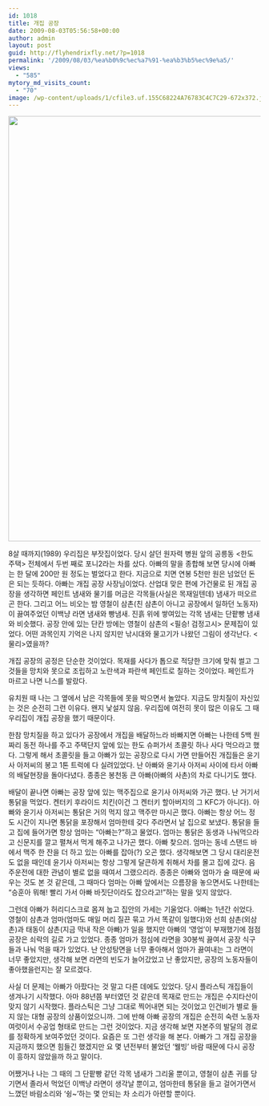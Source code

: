 ```yaml
---
id: 1018
title: 개집 공장
date: 2009-08-03T05:56:58+00:00
author: admin
layout: post
guid: http://flyhendrixfly.net/?p=1018
permalink: '/2009/08/03/%ea%b0%9c%ec%a7%91-%ea%b3%b5%ec%9e%a5/'
views:
  - "585"
mytory_md_visits_count:
  - "70"
image: /wp-content/uploads/1/cfile3.uf.155C68224A76783C4C7C29-672x372.jpg
---
```

<img src="http://submania.dothome.co.kr/wp-content/uploads/1/cfile3.uf.155C68224A76783C4C7C29.jpg" class="aligncenter" width="610" height="849" alt="" filename="발차기.jpg" filemime="image/jpeg" />

8살 때까지(1989) 우리집은 부잣집이었다. 당시 살던&nbsp;원자력 병원&nbsp;앞의 공릉동 <한도 주택> 전체에서 두번 째로 포니2라는 차를 샀다. 아빠의 말을 종합해 보면 당시에 아빠는 한 달에 200만 원 정도는 벌었다고 한다. 지금으로 치면 연봉 5천만 원은 넘었던 돈은 되는 듯하다. 아빠는 개집 공장 사장님이었다. 산업대 맞은 편에 가건물로 된 개집 공장을 생각하면 페인트 냄새와 물기를 머금은 각목들(사실은 목재일텐데) 냄새가 떠오르곤 한다. 그리고 어느 비오는 밤 영철이 삼촌(친 삼촌이 아니고 공장에서 일하던 노동자)이 끓여주었던 이백냥 라면 냄새와 빵냄새. 진흙 위에 쌓여있는 각목 냄새는 단팥빵 냄새와 비슷했다. 공장 안에 있는 단칸 방에는 영철이 삼촌의 <필승! 검정고시> 문제집이 있었다. 어떤 과목인지 기억은 나지 않지만 낚시대와 물고기가 나왔던 그림이 생각난다. <물리>였을까?

개집 공장의 공정은 단순한 것이었다. 목재를 사다가 톱으로 적당한 크기에 맞춰 썰고 그것들을 망치와 못으로 조립하고 노란색과 파란색 페인트로 칠하는 것이었다. 페인트가 마르고 나면 니스를 발랐다.

유치원 때 나는 그 옆에서 남은 각목들에 못을 박으면서 놀았다. 지금도 망치질이 자신있는 것은 순전히 그런 이유다. 왠지 낯설지 않음. 우리집에 여전히 못이 많은 이유도 그 때 우리집이 개집 공장을 했기 때문이다.

한참 망치질을 하고 있다가 공장에서 개집을 배달하느라 바빠지면 아빠는 나한테 5백 원짜리 동전 하나를 주고 주택단지 앞에 있는 한도 슈퍼가서 초콜릿 하나 사다 먹으라고 했다. 그렇게 해서 초콜릿을 들고 아빠가 있는 공장으로 다시 가면 만들어진 개집들은 윤기사 아저씨의 봉고 1톤 트럭에 다 실려있었다. 난 아빠와 윤기사 아저씨 사이에 타서 아빠의 배달현장을 돌아다녔다. 종종은 봉천동 큰 아빠(아빠의 사촌)의 차로 다니기도 했다. 

배달이 끝나면 아빠는 공장 앞에 있는 맥주집으로 윤기사 아저씨와 가곤 했다. 난 거기서 통닭을 먹었다. 켄터키 후라이드 치킨(이건 그 켄터키 할아버지의 그 KFC가 아니다). 아빠와 윤기사 아저씨는 통닭은 거의 먹지 않고 맥주만 마시곤 했다. 아빠는 항상 어느 정도 시간이 지나면 통닭을 포장해서 엄마한테 갖다 주라면서 날 집으로 보냈다. 통닭을 들고 집에 들어가면 항상 엄마는 &#8220;아빠는?&#8221;하고 물었다. 엄마는 통닭은 동생과 나눠먹으라고 신문지를 깔고 펼쳐서 먹게 해주고 나가곤 했다. 아빠 찾으러. 엄마는 동네 스탠드 바에서 맥주 한 잔을 더 하고 있는 아빠를 잡아(?) 오곤 했다. 생각해보면 그 당시 대리운전도 없을 때인데 윤기사 아저씨는 항상 그렇게 달큰하게 취해서 차를 몰고 집에 갔다. 음주운전에 대한 관념이 별로 없을 때여서 그랬으리라. 종종은 아빠와 엄마가 술 때문에 싸우는 것도 본 것 같은데, 그 때마다 엄마는 아빠 앞에서는 으름장을 놓으면서도 나한테는 &#8220;승훈아 뭐해! 빨리 가서 아빠 바짓단이라도 잡으라고!&#8221;하는 말을 잊지 않았다.

그런데 아빠가 허리디스크로 몸져 눕고 집안의 가세는 기울었다. 아빠는 1년간 쉬었다. 영철이 삼촌과 엄마(엄마도 매일 머리 질끈 묶고 가서 똑같이 일했다)와 선희 삼촌(외삼촌)과 태동이 삼촌(지금 막내 작은 아빠)가 일을 했지만 아빠의 &#8216;영업&#8217;이 부재했기에 점점 공장은 쇠락의 길로 가고 있었다. 종종 엄마가 점심에 라면을 30봉씩 끓여서 공장 식구들과 나눠 먹을 때가 있었다. 난 안성탕면을 너무 좋아해서 엄마가 끓여내는 그 라면이 너무 좋았지만, 생각해 보면 라면의 빈도가 늘어갔었고 난 좋았지만, 공장의 노동자들이 좋아했을런지는 잘 모르겠다.

사실 더 문제는 아빠가 아팠다는 것 말고 다른 데에도 있었다. 당시 플라스틱 개집들이 생겨나기 시작했다. 아마 88년쯤 부터였던 것 같은데 목재로 만드는 개집은 수지타산이 맞지 않기 시작했다. 플라스틱은 그냥 그대로 찍어내면 되는 것이었고 인건비가 별로 들지 않는 대형 공장의 상품이었으니까. 그에 반해 아빠 공장의 개집은 순전히 숙련 노동자 여럿이서 수공업 형태로 만드는 그런 것이었다. 지금 생각해 보면 자본주의 발달의 경로를 정확하게 보여주었던 것이다. 요즘은 또 그런 생각을 해 본다. 아빠가 그 개집 공장을 지금까지 했으면 힘들긴 했겠지만 요 몇 년전부터 불었던 &#8216;웰빙&#8217; 바람 때문에 다시 공장이 흥하지 않았을까 하고 말이다.

어쨌거나 나는 그 때의 그 단팥빵 같던 각목 냄새가 그리울 뿐이고, 영철이 삼촌 귀를 당기면서 졸라서 먹었던 이백냥 라면이 생각날 뿐이고, 엄마한테 통닭을 들고 걸어가면서 느꼈던 바람소리와 &#8216;슁~&#8217;하는 몇 안되는 차 소리가 아련할 뿐이다.